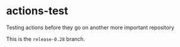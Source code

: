 # actions-test

Testing actions before they go on another more important repository

This is the `release-0.28` branch.
